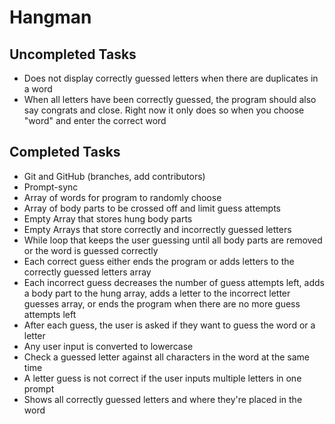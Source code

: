# Hangman
## Uncompleted Tasks
* Does not display correctly guessed letters when there are duplicates in a word
* When all letters have been correctly guessed, the program should also say congrats and close. Right now it only does so when you choose "word" and enter the correct word
## Completed Tasks
* Git and GitHub (branches, add contributors)
* Prompt-sync
* Array of words for program to randomly choose
* Array of body parts to be crossed off and limit guess attempts
* Empty Array that stores hung body parts
* Empty Arrays that store correctly and incorrectly guessed letters
* While loop that keeps the user guessing until all body parts are removed or the word is guessed correctly
* Each correct guess either ends the program or adds letters to the correctly guessed letters array
* Each incorrect guess decreases the number of guess attempts left, adds a body part to the hung array, adds a letter to the incorrect letter guesses array, or ends the program when there are no more guess attempts left
* After each guess, the user is asked if they want to guess the word or a letter
* Any user input is converted to lowercase
* Check a guessed letter against all characters in the word at the same time
* A letter guess is not correct if the user inputs multiple letters in one prompt
* Shows all correctly guessed letters and where they're placed in the word
